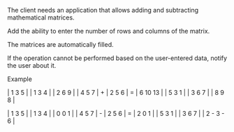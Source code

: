The client needs an application that allows adding and subtracting mathematical matrices.

Add the ability to enter the number of rows and columns of the matrix.

The matrices are automatically filled.

If the operation cannot be performed based on the user-entered data, notify the user about it.


Example



| 1  3  5 |   | 1  3  4 |   | 2   6   9 |
| 4  5  7 | + | 2  5  6 | = | 6  10  13 |
| 5  3  1 |   | 3  6  7 |   | 8   9   8 |



| 1  3  5 |   | 1  3  4 |   | 0   0   1 |
| 4  5  7 | - | 2  5  6 | = | 2   0   1 |
| 5  3  1 |   | 3  6  7 |   | 2 - 3 - 6 |